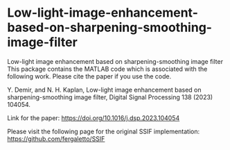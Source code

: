 # Low-light-image-enhancement-based-on-sharpening-smoothing-image-filter
Low-light image enhancement based on sharpening-smoothing image filter
This package contains the MATLAB code which is associated with the following work. Please cite the paper if you use the code.

Y. Demir, and N. H. Kaplan, Low-light image enhancement based on sharpening-smoothing image filter, Digital Signal Processing 138 (2023) 104054.

Link for the paper: https://doi.org/10.1016/j.dsp.2023.104054

Please visit the following page for the original SSIF implementation: https://github.com/fergaletto/SSIF
